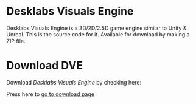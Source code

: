 # Desklabs Visuals Engine
Desklabs Visuals Engine is a 3D/2D/2.5D game engine similar to Unity & Unreal.
This is the source code for it. Available for download by making a ZIP file.


# Download DVE 
Download *Desklabs Visuals Engine* by checking here:

Press here to [go to download page](https://gamelabssoftware.itch.io/visuals-engine)
